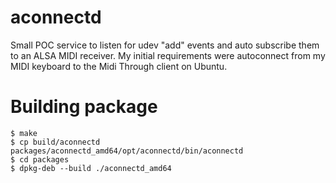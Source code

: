 # aconnectd

Small POC service to listen for udev "add" events and auto subscribe them to an ALSA MIDI receiver. My initial requirements were autoconnect from my MIDI keyboard to the Midi Through client on Ubuntu. 

# Building package

```
$ make 
$ cp build/aconnectd packages/aconnectd_amd64/opt/aconnectd/bin/aconnectd
$ cd packages
$ dpkg-deb --build ./aconnectd_amd64
```